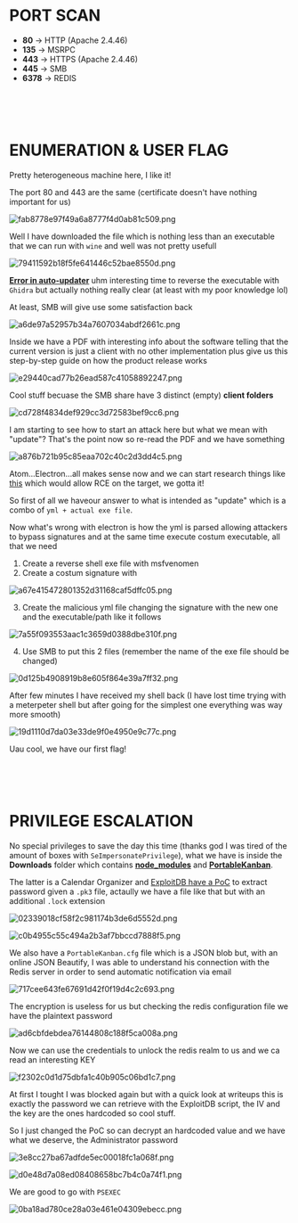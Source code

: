 # PORT SCAN
* **80** &#8594; HTTP (Apache 2.4.46)
* **135** &#8594; MSRPC
* **443** &#8594; HTTPS (Apache 2.4.46)
* **445** &#8594; SMB
* **6378** &#8594; REDIS 


<br><br><br>

# ENUMERATION & USER FLAG
Pretty heterogeneous machine here, I like it!

The port 80 and 443 are the same (certificate doesn't have nothing important for us)

![fab8778e97f49a6a8777f4d0ab81c509.png](img/fab8778e97f49a6a8777f4d0ab81c509.png)

Well I have downloaded the file which is nothing less than an executable that we can run with `wine` and well was not pretty usefull

![79411592b18f5fe641446c52bae8550d.png](img/79411592b18f5fe641446c52bae8550d.png)

**<u>Error in auto-updater</u>** uhm interesting time to reverse the executable with `Ghidra` but actually nothing really clear (at least with my poor knowledge lol)

At least, SMB will give use some satisfaction back 

![a6de97a52957b34a7607034abdf2661c.png](img/a6de97a52957b34a7607034abdf2661c.png)

Inside we have a PDF with interesting info about the software telling that the current version is just a client with no other implementation plus give us this step-by-step guide on how the product release works

![e29440cad77b26ead587c41058892247.png](img/e29440cad77b26ead587c41058892247.png)

Cool stuff becuase the SMB share have 3 distinct (empty) **client folders**

![cd728f4834def929cc3d72583bef9cc6.png](img/cd728f4834def929cc3d72583bef9cc6.png)

I am starting to see how to start an attack here but what we mean with "update"? That's the point now so re-read the PDF and we have something

![a876b721b95c85eaa702c40c2d3dd4c5.png](img/a876b721b95c85eaa702c40c2d3dd4c5.png)

Atom...Electron...all makes sense now and we can start research things like [this](https://blog.doyensec.com/2020/02/24/electron-updater-update-signature-bypass.html) which would allow RCE on the target, we gotta it!

So first of all we haveour answer to what is intended as "update" which is a combo of `yml + actual exe file`.

Now what's wrong with electron is how the yml is parsed allowing attackers to bypass signatures and at the same time execute costum executable, all that we need

1) Create a reverse shell exe file with msfvenomen
2) Create a costum signature with 

![a67e415472801352d31168caf5dffc05.png](img/a67e415472801352d31168caf5dffc05.png)

3) Create the malicious yml file changing the signature with the new one and the executable/path like it follows

![7a55f093553aac1c3659d0388dbe310f.png](img/7a55f093553aac1c3659d0388dbe310f.png)

4) Use SMB to put this 2 files (remember the name of the exe file should be changed)

![0d125b4908919b8e605f864e39a7ff32.png](img/0d125b4908919b8e605f864e39a7ff32.png)

After few minutes I have received my shell back (I have lost time trying with a meterpeter shell but after going for the simplest one everything was way more smooth)

![19d1110d7da03e33de9f0e4950e9c77c.png](img/19d1110d7da03e33de9f0e4950e9c77c.png)

Uau cool, we have our first flag!


<br><br><br>

# PRIVILEGE ESCALATION
No special privileges to save the day this time (thanks god I was tired of the amount of boxes with `SeImpersonatePrivilege`), what we have is inside the **Downloads** folder which contains **<u>node_modules</u>** and **<u>PortableKanban</u>**.

The latter is a Calendar Organizer and [ExploitDB have a PoC](https://www.exploit-db.com/exploits/49409) to extract password given a `.pk3` file, actaully we have a file like that but with an additional `.lock` extension

![02339018cf58f2c981174b3de6d5552d.png](img/02339018cf58f2c981174b3de6d5552d.png)

![c0b4955c55c494a2b3af7bbccd7888f5.png](img/c0b4955c55c494a2b3af7bbccd7888f5.png)

We also have a `PortableKanban.cfg` file which is a JSON blob but, with an online JSON Beautify, I was able to understand his connection with the Redis server in order to send automatic notification via email

![717cee643fe67691d42f0f19d4c2c693.png](img/717cee643fe67691d42f0f19d4c2c693.png)

The encryption is useless for us but checking the redis configuration file we have the plaintext password

![ad6cbfdebdea76144808c188f5ca008a.png](img/ad6cbfdebdea76144808c188f5ca008a.png)

Now we can use the credentials to unlock the redis realm to us and we ca read an interesting KEY

![f2302c0d1d75dbfa1c40b905c06bd1c7.png](img/f2302c0d1d75dbfa1c40b905c06bd1c7.png)

At first I tought I was blocked again but with a quick look at writeups this is exactly the password we can retrieve with the ExploitDB script, the IV and the key are the ones hardcoded so cool stuff.

So I just changed the PoC so can decrypt an hardcoded value and we have what we deserve, the Administrator password

![3e8cc27ba67adfde5ec00018fc1a068f.png](img/3e8cc27ba67adfde5ec00018fc1a068f.png)

![d0e48d7a08ed08408658bc7b4c0a74f1.png](img/d0e48d7a08ed08408658bc7b4c0a74f1.png)

We are good to go with `PSEXEC`

![0ba18ad780ce28a03e461e04309ebecc.png](img/0ba18ad780ce28a03e461e04309ebecc.png)
